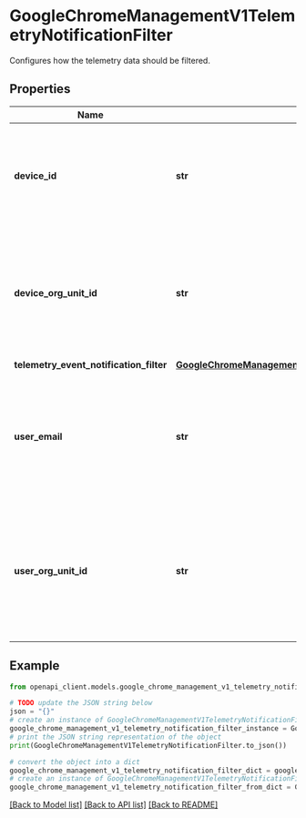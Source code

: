 # GoogleChromeManagementV1TelemetryNotificationFilter

Configures how the telemetry data should be filtered.

## Properties

Name | Type | Description | Notes
------------ | ------------- | ------------- | -------------
**device_id** | **str** | If set, only sends notifications for telemetry data coming from this device. | [optional] 
**device_org_unit_id** | **str** | If set, only sends notifications for telemetry data coming from devices in this org unit. | [optional] 
**telemetry_event_notification_filter** | [**GoogleChromeManagementV1TelemetryEventNotificationFilter**](GoogleChromeManagementV1TelemetryEventNotificationFilter.md) |  | [optional] 
**user_email** | **str** | If set, only sends notifications for telemetry data coming from devices owned by this user. | [optional] 
**user_org_unit_id** | **str** | If set, only sends notifications for telemetry data coming from devices owned by users in this org unit. | [optional] 

## Example

```python
from openapi_client.models.google_chrome_management_v1_telemetry_notification_filter import GoogleChromeManagementV1TelemetryNotificationFilter

# TODO update the JSON string below
json = "{}"
# create an instance of GoogleChromeManagementV1TelemetryNotificationFilter from a JSON string
google_chrome_management_v1_telemetry_notification_filter_instance = GoogleChromeManagementV1TelemetryNotificationFilter.from_json(json)
# print the JSON string representation of the object
print(GoogleChromeManagementV1TelemetryNotificationFilter.to_json())

# convert the object into a dict
google_chrome_management_v1_telemetry_notification_filter_dict = google_chrome_management_v1_telemetry_notification_filter_instance.to_dict()
# create an instance of GoogleChromeManagementV1TelemetryNotificationFilter from a dict
google_chrome_management_v1_telemetry_notification_filter_from_dict = GoogleChromeManagementV1TelemetryNotificationFilter.from_dict(google_chrome_management_v1_telemetry_notification_filter_dict)
```
[[Back to Model list]](../README.md#documentation-for-models) [[Back to API list]](../README.md#documentation-for-api-endpoints) [[Back to README]](../README.md)


